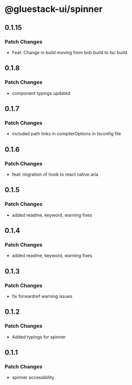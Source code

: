 # @gluestack-ui/spinner

## 0.1.15

### Patch Changes

- Feat: Change in build moving from bob build to tsc build

## 0.1.8

### Patch Changes

- component typings updated

## 0.1.7

### Patch Changes

- included path links in compilerOptions in tsconfig file

## 0.1.6

### Patch Changes

- feat: migration of hook to react native aria

## 0.1.5

### Patch Changes

- added readme, keyword, warning fixes

## 0.1.4

### Patch Changes

- added readme, keyword, warning fixes

## 0.1.3

### Patch Changes

- fix forwardref warning issues

## 0.1.2

### Patch Changes

- Added typings for spinner

## 0.1.1

### Patch Changes

- spinner accessibility
